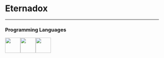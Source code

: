 # Eternadox
________________________________
### Programming Languages
<p><img src="https://cdn.jsdelivr.net/gh/devicons/devicon/icons/javascript/javascript-original.svg" width=50 height=50></img><img src="https://cdn.jsdelivr.net/gh/devicons/devicon/icons/python/python-original.svg" width=50 height=50></img><img src="https://cdn.jsdelivr.net/gh/devicons/devicon/icons/html5/html5-original.svg" width=50 height=50></img></p>
